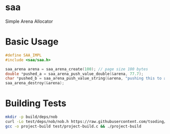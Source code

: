 # saa
Simple Arena Allocator

# Basic Usage

```c
#define SAA_IMPL
#include <saa/saa.h> 

saa_arena arena = saa_arena_create(100); // page size 100 bytes
double *pushed_a = saa_arena_push_value_double(&arena, 77.7);
char *pushed_b = saa_arena_push_value_string(&arena, "pushing this to arena");
saa_arena_destroy(&arena);
```

# Building Tests

```bash
mkdir -p build/deps/nob
curl -Lo test/deps/nob/nob.h https://raw.githubusercontent.com/tsoding/nob.h/refs/heads/main/nob.h
gcc -o project-build test/project-build.c && ./project-build
```
